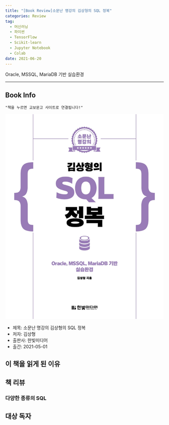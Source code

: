 ```yaml
---  
title: "[Book Review]소문난 명강의 김상형의 SQL 정복"  
categories: Review  
tag:
  - 머신러닝
  - 파이썬
  - TensorFlow
  - Scikit-learn
  - Jupyter Notebook
  - Colab
date: 2021-06-20
---  
```


Oracle, MSSQL, MariaDB 기반 실습환경

---

## Book Info

    "책을 누르면 교보문고 사이트로 연결됩니다!"

[![책](/assets/images/review/conquest-sql.jpg)](http://www.kyobobook.co.kr/product/detailViewKor.laf?ejkGb=KOR&mallGb=KOR&barcode=9791162244241&orderClick=LAG&Kc=)

- 제목: 소문난 명강의 김상형의 SQL 정복
- 저자: 김상형
- 출판사: 한빛미디어
- 출간: 2021-05-01

## 이 책을 읽게 된 이유

## 책 리뷰 

### 다양한 종류의 SQL

## 대상 독자